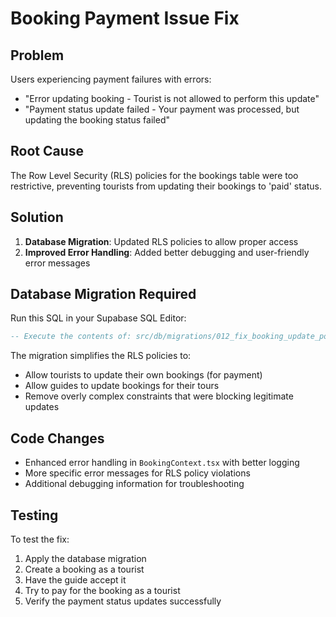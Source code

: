 # Booking Payment Issue Fix

## Problem
Users experiencing payment failures with errors:
- "Error updating booking - Tourist is not allowed to perform this update"
- "Payment status update failed - Your payment was processed, but updating the booking status failed"

## Root Cause
The Row Level Security (RLS) policies for the bookings table were too restrictive, preventing tourists from updating their bookings to 'paid' status.

## Solution
1. **Database Migration**: Updated RLS policies to allow proper access
2. **Improved Error Handling**: Added better debugging and user-friendly error messages

## Database Migration Required

Run this SQL in your Supabase SQL Editor:

```sql
-- Execute the contents of: src/db/migrations/012_fix_booking_update_policies.sql
```

The migration simplifies the RLS policies to:
- Allow tourists to update their own bookings (for payment)
- Allow guides to update bookings for their tours
- Remove overly complex constraints that were blocking legitimate updates

## Code Changes
- Enhanced error handling in `BookingContext.tsx` with better logging
- More specific error messages for RLS policy violations
- Additional debugging information for troubleshooting

## Testing
To test the fix:
1. Apply the database migration
2. Create a booking as a tourist
3. Have the guide accept it
4. Try to pay for the booking as a tourist
5. Verify the payment status updates successfully